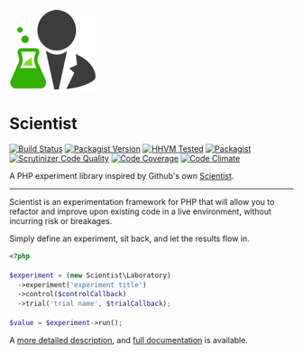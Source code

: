 [![Scientist](scientist.png)](https://packagist.org/packages/daylerees/scientist)

# Scientist

[![Build Status](https://travis-ci.org/daylerees/scientist.svg?branch=master)](https://travis-ci.org/daylerees/scientist)
[![Packagist Version](https://img.shields.io/packagist/v/daylerees/scientist.svg)](https://packagist.org/packages/daylerees/scientist)
[![HHVM Tested](https://img.shields.io/hhvm/daylerees/scientist.svg)](https://travis-ci.org/daylerees/scientist)
[![Packagist](https://img.shields.io/packagist/dt/daylerees/scientist.svg)](https://packagist.org/packages/daylerees/scientist)
[![Scrutinizer Code Quality](https://scrutinizer-ci.com/g/daylerees/scientist/badges/quality-score.png?b=master)](https://scrutinizer-ci.com/g/daylerees/scientist/?branch=master)
[![Code Coverage](https://scrutinizer-ci.com/g/daylerees/scientist/badges/coverage.png?b=master)](https://scrutinizer-ci.com/g/daylerees/scientist/?branch=master)
[![Code Climate](https://codeclimate.com/github/daylerees/scientist/badges/gpa.svg)](https://codeclimate.com/github/daylerees/scientist)

A PHP experiment library inspired by Github's own [Scientist](https://github.com/github/scientist).

---

Scientist is an experimentation framework for PHP that will allow you to refactor and improve upon existing code in a live environment, without incurring risk or breakages.

Simply define an experiment, sit back, and let the results flow in.

```php
<?php

$experiment = (new Scientist\Laboratory)
  ->experiment('experiment title')
  ->control($controlCallback)
  ->trial('trial name', $trialCallback);

$value = $experiment->run();
```

A [more detailed description](https://scientist.readme.io/docs/introduction), and [full documentation](https://scientist.readme.io/) is available.
